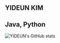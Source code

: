 ## YIDEUN KIM

## Java, Python
![YIDEUN's GitHub stats](https://github-readme-stats.vercel.app/api?username=IDENTUNECHI&show_icons=true&theme=radical)
<!--
**IDENTUNECHI/IDENTUNECHI** is a ✨ _special_ ✨ repository because its `README.md` (this file) appears on your GitHub profile.

Here are some ideas to get you started:

- 🔭 I’m currently working on ...
- 🌱 I’m currently learning ...
- 👯 I’m looking to collaborate on ...
- 🤔 I’m looking for help with ...
- 💬 Ask me about ...
- 📫 How to reach me: ...
- 😄 Pronouns: ...
- ⚡ Fun fact: ...
-->
